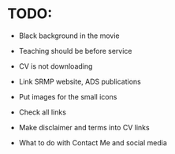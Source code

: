 # TODO:

- Black background in the movie

- Teaching should be before service

- CV is not downloading

- Link SRMP website, ADS publications

- Put images for the small icons

- Check all links

- Make disclaimer and terms into CV links

- What to do with Contact Me and social media